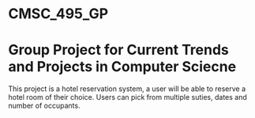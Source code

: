 # CMSC_495_GP

# Group Project for Current Trends and Projects in Computer Sciecne

This project is a hotel reservation system, a user will be able to reserve a hotel room of their choice. Users can pick from multiple suties, dates and number of occupants.
